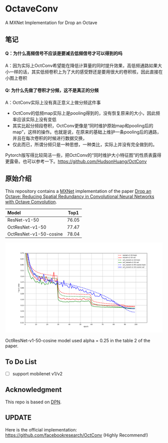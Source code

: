 # OctaveConv
A MXNet Implementation for Drop an Octave

## 笔记

#### Q：为什么高频信号不应该是要减去低频信号才可以得到的吗  


A：因为实际上OctConv希望能在降低计算量的同时提升效果，高低频通路如果大小一样的话，其实低频卷积上为了大的感受野还是要用很大的卷积核，因此直接在小图上卷积

#### Q: 为什么先做了卷积才分频，这不是真正的分频    

A：OctConv实际上没有真正意义上做分频这件事
  - OctConv的低频map实际上是pooling得到的，没有恢复原来的大小，因此频率应该实际上没有变低
  - 其实比起分频段卷积，OctConv更像是“同时维护原始map和pooling后的map”，这样的操作。也就是说，在原来的基础上维护一条pooling后的通路，并且在每次卷积的时候进行数据交换，  
  - 仅此而已，所谓分频只是一种思想，一种类比，实际上并没有完全做到的。

Pytorch版写得比较简洁一些，把OctConv的“同时维护大小特征图”的性质表露得更露骨。也可以参考一下。https://github.com/HudsonHuang/OctConv

## 原始介绍
This repository contains a [MXNet](https://github.com/apache/incubator-mxnet) implementation of the paper [Drop an Octave: Reducing Spatial Redundancy in Convolutional Neural Networks with Octave Convolution](https://arxiv.org/abs/1904.05049). 

| Model                  |  Top1  |
| :--------------------- | :----: |
| ResNet-v1-50           |  76.05 |
| OctResNet-v1-50        |  77.47 |
| OctResNet-v1-50-cosine |  78.04 |

![example](fig/training-curve.png)

OctResNet-v1-50-cosine model used alpha = 0.25 in the table 2 of the paper. 

## To Do List
- [ ] support mobilenet v1/v2

## Acknowledgment
This repo is based on [DPN](https://github.com/cypw/DPNs). 

## UPDATE 
Here is the official implementation: https://github.com/facebookresearch/OctConv (Highly Recommend!)
